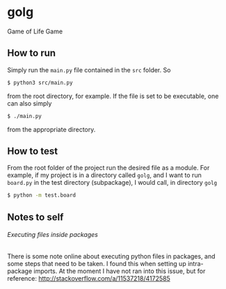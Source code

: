 # golg
Game of Life Game

## How to run
Simply run the `main.py` file contained in the `src` folder. So
```bash
$ python3 src/main.py
```
from the root directory, for example. If the file is set to be executable, one can also simply
```bash
$ ./main.py
```
from the appropriate directory.

## How to test
From the root folder of the project run the desired file as a module. For example, if my project is in a directory called `golg`, and I want to run `board.py` in the test directory (subpackage), I would call, in directory `golg`

```bash
$ python -m test.board 
```

## Notes to self

###### Executing files inside packages
There is some note online about executing python files in packages, and some steps that need to be taken. I found this when setting up intra-package imports. At the moment I have not ran into this issue, but for reference:
http://stackoverflow.com/a/11537218/4172585


